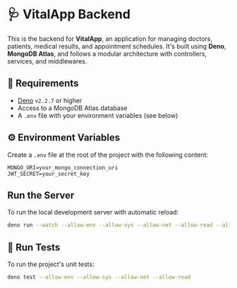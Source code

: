 # 🩺 VitalApp Backend

This is the backend for **VitalApp**, an application for managing doctors, patients, medical results, and appointment schedules. It's built using **Deno**, **MongoDB Atlas**, and follows a modular architecture with controllers, services, and middlewares.

## 🚀 Requirements

- [Deno](https://deno.land/) `v2.2.7` or higher
- Access to a MongoDB Atlas database
- A `.env` file with your environment variables (see below)

## ⚙️ Environment Variables

Create a `.env` file at the root of the project with the following content:

```env
MONGO_URI=your_mongo_connection_uri
JWT_SECRET=your_secret_key
```

## Run the Server

To run the local development server with automatic reload:

```bash
deno run --watch --allow-env --allow-sys --allow-net --allow-read --allow-write src/app.ts

```

## 🧪 Run Tests

To run the project's unit tests:

```bash
deno test --allow-env --allow-sys --allow-net --allow-read

```
